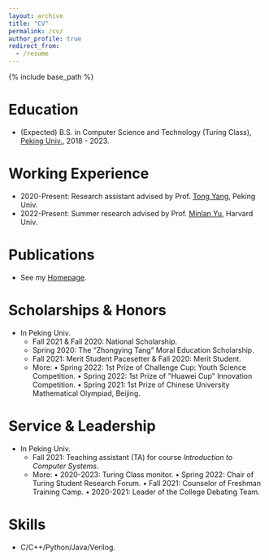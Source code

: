 ```yaml
---
layout: archive
title: "CV"
permalink: /cv/
author_profile: true
redirect_from:
  - /resume
---
```


{% include base_path %}

Education
======
* (Expected) B.S. in Computer Science and Technology (Turing Class), [Peking Univ.](https://english.pku.edu.cn/), 2018 - 2023. 

Working Experience
======
* 2020-Present: Research assistant advised by Prof. [Tong Yang](https://yangtonghome.github.io/), Peking Univ.
* 2022-Present: Summer research advised by Prof. [Minlan Yu](http://minlanyu.seas.harvard.edu/), Harvard Univ.

Publications
======
* See my [Homepage](https://lihy0529.github.io/).

Scholarships & Honors
======
* In Peking Univ.
  * Fall 2021 & Fall 2020: National Scholarship.
  *	Spring 2020: The “Zhongying Tang” Moral Education Scholarship.
  * Fall 2021: Merit Student Pacesetter & Fall 2020: Merit Student.
  * More: $\bullet$ Spring 2022: 1st Prize of Challenge Cup: Youth Science Competition. $\bullet$ Spring 2022: 1st Prize of "Huawei Cup" Innovation Competition. $\bullet$ Spring 2021: 1st Prize of Chinese University Mathematical Olympiad, Beijing.

Service & Leadership
======
* In Peking Univ.
  * Fall 2021: Teaching assistant (TA) for course *Introduction to Computer Systems*.
  * More: $\bullet$ 2020-2023: Turing Class monitor. $\bullet$ Spring 2022: Chair of Turing Student Research Forum. $\bullet$ Fall 2021: Counselor of Freshman Training Camp. $\bullet$ 2020-2021: Leader of the College Debating Team.
  
Skills
======
* C/C++/Python/Java/Verilog.
